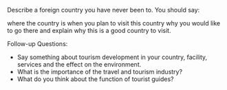 Describe a foreign country you have never been to.
You should say:

where the country is
when you plan to visit this country
why you would like to go there
and explain why this is a good country to visit.


Follow-up Questions:
- Say something about tourism development in your country, facility, services and the effect on the environment.
- What is the importance of the travel and tourism industry?
- What do you think about the function of tourist guides?